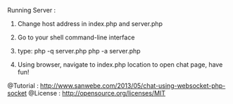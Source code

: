 Running Server :

1. Change host address in index.php and server.php

2. Go to your shell command-line interface

3. type: 
	php -q server.php
	php -a server.php

4. Using browser, navigate to index.php location to open chat page, have fun!


@Tutorial : http://www.sanwebe.com/2013/05/chat-using-websocket-php-socket
@License : http://opensource.org/licenses/MIT
